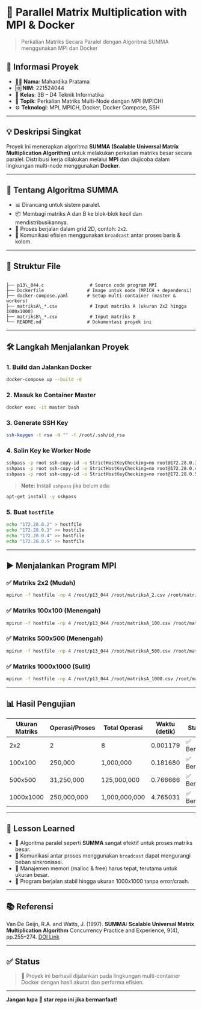 
# 🚀 Parallel Matrix Multiplication with MPI & Docker

> Perkalian Matriks Secara Paralel dengan Algoritma SUMMA menggunakan MPI dan Docker

## 📌 Informasi Proyek

- 👨‍💻 **Nama**: Mahardika Pratama  
- 🆔 **NIM**: 221524044  
- 🏫 **Kelas**: 3B – D4 Teknik Informatika  
- 📘 **Topik**: Perkalian Matriks Multi-Node dengan MPI (MPICH)  
- ⚙️ **Teknologi**: MPI, MPICH, Docker, Docker Compose, SSH

---

## 💡 Deskripsi Singkat

Proyek ini menerapkan algoritma **SUMMA (Scalable Universal Matrix Multiplication Algorithm)** untuk melakukan perkalian matriks besar secara paralel. Distribusi kerja dilakukan melalui **MPI** dan diujicoba dalam lingkungan multi-node menggunakan **Docker**.

---

## 🧠 Tentang Algoritma SUMMA

- 📊 Dirancang untuk sistem paralel.
- 📦 Membagi matriks A dan B ke blok-blok kecil dan mendistribusikannya.
- 🔄 Proses berjalan dalam grid 2D, contoh: `2x2`.
- 📡 Komunikasi efisien menggunakan `broadcast` antar proses baris & kolom.

---

## 📁 Struktur File

```

├── p13\_044.c                 # Source code program MPI
├── Dockerfile                # Image untuk node (MPICH + dependensi)
├── docker-compose.yaml       # Setup multi-container (master & workers)
├── matriksA\_*.csv            # Input matriks A (ukuran 2x2 hingga 1000x1000)
├── matriksB\_*.csv            # Input matriks B
└── README.md                 # Dokumentasi proyek ini

````

---

## 🛠️ Langkah Menjalankan Proyek

### 1. Build dan Jalankan Docker
```bash
docker-compose up --build -d
````

### 2. Masuk ke Container Master

```bash
docker exec -it master bash
```

### 3. Generate SSH Key

```bash
ssh-keygen -t rsa -N "" -f /root/.ssh/id_rsa
```

### 4. Salin Key ke Worker Node

```bash
sshpass -p root ssh-copy-id -o StrictHostKeyChecking=no root@172.28.0.3
sshpass -p root ssh-copy-id -o StrictHostKeyChecking=no root@172.28.0.4
sshpass -p root ssh-copy-id -o StrictHostKeyChecking=no root@172.28.0.5
```

> **Note:** Install `sshpass` jika belum ada:

```bash
apt-get install -y sshpass
```

### 5. Buat `hostfile`

```bash
echo "172.28.0.2" > hostfile
echo "172.28.0.3" >> hostfile
echo "172.28.0.4" >> hostfile
echo "172.28.0.5" >> hostfile
```

---

## ▶️ Menjalankan Program MPI

### ✅ Matriks 2x2 (Mudah)

```bash
mpirun -f hostfile -np 4 /root/p13_044 /root/matriksA_2.csv /root/matriksB_2.csv
```

### ✅ Matriks 100x100 (Menengah)

```bash
mpirun -f hostfile -np 4 /root/p13_044 /root/matriksA_100.csv /root/matriksB_100.csv
```

### ✅ Matriks 500x500 (Menengah)

```bash
mpirun -f hostfile -np 4 /root/p13_044 /root/matriksA_500.csv /root/matriksB_500.csv
```

### ✅ Matriks 1000x1000 (Sulit)

```bash
mpirun -f hostfile -np 4 /root/p13_044 /root/matriksA_1000.csv /root/matriksB_1000.csv
```

---

## 📊 Hasil Pengujian

| Ukuran Matriks | Operasi/Proses | Total Operasi | Waktu (detik) | Status     |
| -------------- | -------------- | ------------- | ------------- | ---------- |
| 2x2            | 2              | 8             | 0.001179      | ✅ Berhasil |
| 100x100        | 250,000        | 1,000,000     | 0.181680      | ✅ Berhasil |
| 500x500        | 31,250,000     | 125,000,000   | 0.766666      | ✅ Berhasil |
| 1000x1000      | 250,000,000    | 1,000,000,000 | 4.765031      | ✅ Berhasil |

---

## 📘 Lesson Learned

* 🔁 Algoritma paralel seperti **SUMMA** sangat efektif untuk proses matriks besar.
* 📡 Komunikasi antar proses menggunakan `broadcast` dapat mengurangi beban sinkronisasi.
* 🧠 Manajemen memori (malloc & free) harus tepat, terutama untuk ukuran besar.
* 🔧 Program berjalan stabil hingga ukuran 1000x1000 tanpa error/crash.

---

## 📚 Referensi

Van De Geijn, R.A. and Watts, J. (1997).
**SUMMA: Scalable Universal Matrix Multiplication Algorithm**
Concurrency Practice and Experience, 9(4), pp.255–274.
[DOI Link](https://doi.org/10.1002/%28SICI%291096-9128%28199704%299:4<255::AID-CPE250>3.0.CO;2-2)

---

## ✅ Status

> 💯 Proyek ini berhasil dijalankan pada lingkungan multi-container Docker dengan hasil akurat dan performa efisien.

---

**Jangan lupa 🌟 star repo ini jika bermanfaat!**

